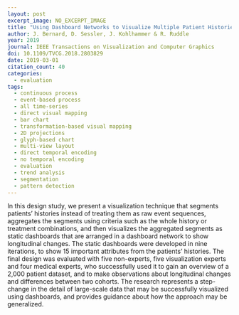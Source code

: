 ```yaml
---
layout: post
excerpt_image: NO_EXCERPT_IMAGE
title: "Using Dashboard Networks to Visualize Multiple Patient Histories: A Design Study on Post-Operative Prostate Cancer"
author: J. Bernard, D. Sessler, J. Kohlhammer & R. Ruddle
year: 2019
journal: IEEE Transactions on Visualization and Computer Graphics
doi: 10.1109/TVCG.2018.2803829
date: 2019-03-01
citation_count: 40
categories:
  - evaluation
tags:
  - continuous process
  - event-based process
  - all time-series
  - direct visual mapping
  - bar chart
  - transformation-based visual mapping
  - 2D projections
  - glyph-based chart
  - multi-view layout
  - direct temporal encoding
  - no temporal encoding
  - evaluation
  - trend analysis
  - segmentation
  - pattern detection
---
```

In this design study, we present a visualization technique that segments patients’ histories instead of treating them as raw event sequences, aggregates the segments using criteria such as the whole history or treatment combinations, and then visualizes the aggregated segments as static dashboards that are arranged in a dashboard network to show longitudinal changes. The static dashboards were developed in nine iterations, to show 15 important attributes from the patients’ histories. The final design was evaluated with five non-experts, five visualization experts and four medical experts, who successfully used it to gain an overview of a 2,000 patient dataset, and to make observations about longitudinal changes and differences between two cohorts. The research represents a step-change in the detail of large-scale data that may be successfully visualized using dashboards, and provides guidance about how the approach may be generalized.
